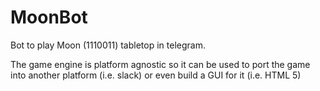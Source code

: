 # MoonBot
Bot to play Moon (1110011) tabletop in telegram.

The game engine is platform agnostic so it can be used to port the game into another platform (i.e. slack) or even build a GUI for it (i.e. HTML 5)
